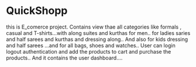 # QuickShopp
this is E_comerce project. Contains view thae all categories like formals , casual and T-shirts...with along suites and kurthas for men.. for ladies saries and half sarees and kurthas and dressing along..
And also for kids dressing and half sarees ...and for all bags, shoes and watches..
User can login logout authentication and add the products to cart and purchase the products..
And it contains the user dashboard....
